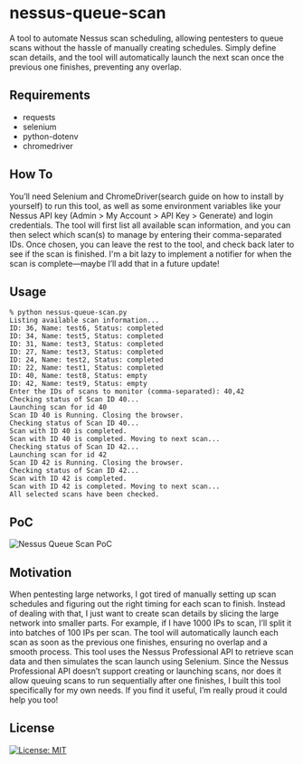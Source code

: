 # nessus-queue-scan
A tool to automate Nessus scan scheduling, allowing pentesters to queue scans without the hassle of manually creating schedules. Simply define scan details, and the tool will automatically launch the next scan once the previous one finishes, preventing any overlap.

## Requirements
- requests
- selenium
- python-dotenv
- chromedriver

## How To

You’ll need Selenium and ChromeDriver(search guide on how to install by yourself) to run this tool, as well as some environment variables like your Nessus API key (Admin > My Account > API Key > Generate) and login credentials. The tool will first list all available scan information, and you can then select which scan(s) to manage by entering their comma-separated IDs. Once chosen, you can leave the rest to the tool, and check back later to see if the scan is finished. I'm a bit lazy to implement a notifier for when the scan is complete—maybe I’ll add that in a future update!

## Usage
```
% python nessus-queue-scan.py
Listing available scan information...
ID: 36, Name: test6, Status: completed
ID: 34, Name: test5, Status: completed
ID: 31, Name: test3, Status: completed
ID: 27, Name: test3, Status: completed
ID: 24, Name: test2, Status: completed
ID: 22, Name: test1, Status: completed
ID: 40, Name: test8, Status: empty
ID: 42, Name: test9, Status: empty
Enter the IDs of scans to monitor (comma-separated): 40,42
Checking status of Scan ID 40...
Launching scan for id 40
Scan ID 40 is Running. Closing the browser.
Checking status of Scan ID 40...
Scan with ID 40 is completed.
Scan with ID 40 is completed. Moving to next scan...
Checking status of Scan ID 42...
Launching scan for id 42
Scan ID 42 is Running. Closing the browser.
Checking status of Scan ID 42...
Scan with ID 42 is completed.
Scan with ID 42 is completed. Moving to next scan...
All selected scans have been checked.
```

## PoC
![Nessus Queue Scan PoC](https://s7.gifyu.com/images/SJxGY.gif)

## Motivation

When pentesting large networks, I got tired of manually setting up scan schedules and figuring out the right timing for each scan to finish. Instead of dealing with that, I just want to create scan details by slicing the large network into smaller parts. For example, if I have 1000 IPs to scan, I’ll split it into batches of 100 IPs per scan. The tool will automatically launch each scan as soon as the previous one finishes, ensuring no overlap and a smooth process. This tool uses the Nessus Professional API to retrieve scan data and then simulates the scan launch using Selenium. Since the Nessus Professional API doesn’t support creating or launching scans, nor does it allow queuing scans to run sequentially after one finishes, I built this tool specifically for my own needs. If you find it useful, I’m really proud it could help you too!

## License

[![License: MIT](https://img.shields.io/badge/License-MIT-yellow.svg)](https://opensource.org/licenses/MIT)

